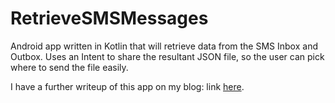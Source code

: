 # RetrieveSMSMessages

Android app written in Kotlin that will retrieve data from the SMS Inbox and Outbox. 
Uses an Intent to share the resultant JSON file, so the user can pick where to send the file easily.

I have a further writeup of this app on my blog: link [here](https://omgardner.github.io/kotlin-sms-extractor-app/).
